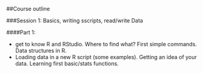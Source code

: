 ##Course outline

###Session 1: Basics, writing sscripts, read/write Data

####Part 1:
- get to know R and RStudio. Where to find what? First simple commands. Data structures in R.
- Loading data in a new R script (some examples). Getting an idea of your data. Learning first basic/stats functions.

